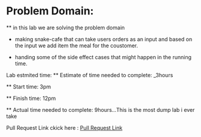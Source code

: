 # Problem Domain: 
** in this lab we are solving the problem domain

- making snake-cafe that can take users orders as an input and based on the input we add item the meal for the coustomer.

- handing some of the side effect cases that might happen in the running time. 



Lab estmited time:
** Estimate of time needed to complete: _3hours

** Start time: 3pm

** Finish time: 12pm

** Actual time needed to complete: 9hours...This is the most dump lab i ever take  


Pull Request Link ckick here :
[Pull Request Link](https://github.com/saadoundhirat/snakes-cafe/tree/lab01)